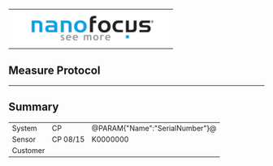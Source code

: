 <!--   EvalAlgoName=NFTopoInfo -->
 ||
|-:|
|![](logo.png)|

## Measure Protocol

---
## Summary


||||
|-|-|-|
|System|   CP | @PARAM{"Name":"SerialNumber"}@ |
|Sensor| CP 08/15  | K0000000| 
|Customer|||

<span id="output">
</span>




<div id="resultsArea">
</div>


<script>

let table = document.createElement("table");
table.id = "tableResults";

var row = null;
var head = table.insertRow();
head.insertCell().textContent = "Content";
head.insertCell().textContent = "nominal value";
head.insertCell().textContent = "actual value";
head.insertCell().textContent = "status";

 
 
for (i = 0; i < sessionStorage.length; i++) {
  
  x = sessionStorage.key(i);
  
  if(x.includes("Result"))
  {
   var data = JSON.parse(sessionStorage.getItem(x));
   
   
     row = table.insertRow();  // DOM method for creating table rows
    
	 var desc = (x.split("_"));
	 if(desc.length == 3) 
	 {
		row.insertCell().textContent =  desc[0] + " "  +  desc[2] ;
     }
	 else
	 {
	 row.insertCell().textContent =  desc[0] + " " ;
	 }
	 row.insertCell().textContent =  data["nominal"];      
     row.insertCell().textContent =  data["value"];
	 row.insertCell().textContent =  data["status"];
	 
	 console.log(data["timestamp"]);
   
  }
}

// Adding the entire table to the   tag
document.getElementById("resultsArea").appendChild(table);



</script>
